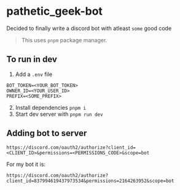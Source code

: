 # pathetic_geek-bot

Decided to finally write a discord bot with atleast `some` good code

> This uses `pnpm` package manager.

## To run in dev

1. Add a `.env` file
```
BOT_TOKEN=<YOUR_BOT_TOKEN>
OWNER_ID=<YOUR_USER_ID>
PREFIX=<SOME_PREFIX>
```
2. Install dependencies `pnpm i`
3. Start dev server with `pnpm run dev`

## Adding bot to server

```
https://discord.com/oauth2/authorize?client_id=<CLIENT_ID>&permissions=<PERMISSIONS_CODE>&scope=bot
```

For my bot it is:
```
https://discord.com/oauth2/authorize?client_id=837994619437973534&permissions=2164263952&scope=bot
```
